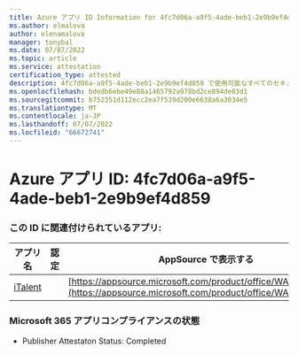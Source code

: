 ```yaml
---
title: Azure アプリ ID Information for 4fc7d06a-a9f5-4ade-beb1-2e9b9ef4d859
ms.author: elmalova
author: elenamalova
manager: tonybal
ms.date: 07/07/2022
ms.topic: article
ms.service: attestation
certification_type: attested
description: 4fc7d06a-a9f5-4ade-beb1-2e9b9ef4d859 で使用可能なすべてのセキュリティとコンプライアンス情報。
ms.openlocfilehash: bdedb6ebe49e88a1465792a978bd2ce894de03d1
ms.sourcegitcommit: b752351d112ecc2ea7f539d200e6638a6a3034e5
ms.translationtype: MT
ms.contentlocale: ja-JP
ms.lasthandoff: 07/07/2022
ms.locfileid: "66672741"
---
```

# <a name="azure-app-id-4fc7d06a-a9f5-4ade-beb1-2e9b9ef4d859"></a>Azure アプリ ID: 4fc7d06a-a9f5-4ade-beb1-2e9b9ef4d859


### <a name="apps-associated-with-this-id"></a>この ID に関連付けられているアプリ:
| **アプリ名** | **認定** | **AppSource で表示する** |
|--------------|---------------|-----------------------|
| [iTalent](../forward/WA200004328.md) |  | [https://appsource.microsoft.com/product/office/WA200004328](https://appsource.microsoft.com/product/office/WA200004328) |

### <a name="microsoft-365-app-compliance-status"></a>Microsoft 365 アプリコンプライアンスの状態
- Publisher Attestaton Status: Completed
